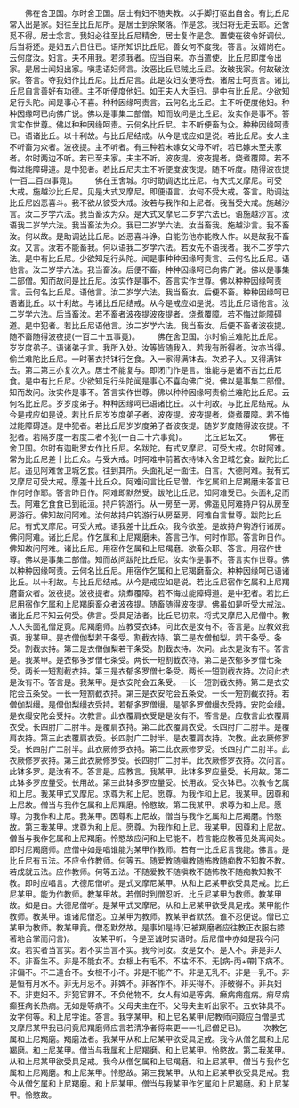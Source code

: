 <!-- { "loadSidebar": true } -->
　　佛在舍卫国。尔时舍卫国。居士有妇不随夫教。以手脚打驱出自舍。有比丘尼常入出是家。妇往至比丘尼所。是居士到余聚落。作是念。我妇将无走去耶。还舍觅不得。居士念言。我妇必往至比丘尼精舍。居士复作是念。置使在彼令好调伏。后当将还。是妇五六日住已。语所知识比丘尼。善女何不度我。答言。汝婿尚在。云何度汝。妇言。夫不用我。若须我者。应当自来。亦当遣使。比丘尼即度令出家。是居士闻妇出家。嗔恚语妇师言。汝恶比丘尼贼比丘尼。汝破我家。何故破汝家。答言。夺我妇作比丘尼。比丘尼言。此是汝妇汝便将去。诸居士呵责言。诸比丘尼自言善好有功德。主不听便度他妇。如王夫人大臣妇。是中有比丘尼。少欲知足行头陀。闻是事心不喜。种种因缘呵责言。云何名比丘尼。主不听便度他妇。种种因缘呵已向佛广说。佛以是事集二部僧。知而故问是比丘尼。汝实作是事不。答言实作世尊。佛以种种因缘呵责。云何名比丘尼。主不听便畜为众。种种因缘呵责已。语诸比丘。以十利故。与比丘尼结戒。从今是戒应如是说。若比丘尼。女人主不听畜为众者。波夜提。主不听者。有三种若未嫁女父母不听。若已嫁未至夫家者。尔时两边不听。若已至夫家。夫主不听。波夜提。波夜提者。烧煮覆障。若不悔过能障碍道。是中犯者。若比丘尼夫主不听便度波夜提。随不听度。随得波夜提(一百二百四事竟)。
　　佛在王舍城。尔时助调达比丘尼。有大式叉摩尼。可受大戒。施越沙比丘尼。见是大式叉摩尼。即便语言。汝何不受大戒。答言。助调达比丘尼凶恶喜斗。我不欲从彼受大戒。汝若与我作和上尼者。我当受大戒。施越沙言。汝二岁学六法。我当畜汝为众。是大式叉摩尼二岁学六法已。语施越沙言。汝语我二岁学六法。我当畜汝为众。我已二岁学六法。汝当畜我。施越沙言。我不畜汝。何以故。是助调达比丘尼。凶恶喜斗诤。自能伤他亦能教人作。以是故我不畜汝。又言。汝若不能畜我。何以语我二岁学六法。若汝先不语我者。我不二岁学六法。是中有比丘尼。少欲知足行头陀。闻是事种种因缘呵责言。云何名比丘尼。语他言。汝二岁学六法。我当畜汝。后便不畜。种种因缘呵已向佛广说。佛以是事集二部僧。知而故问是比丘尼。汝实作是事不。答言实作世尊。佛以种种因缘呵责言。云何名比丘尼。语他言。汝二岁学六法。我当畜汝。后便不畜。种种因缘呵已语诸比丘。以十利故。与诸比丘尼结戒。从今是戒应如是说。若比丘尼语他言。汝二岁学六法。后当畜汝。若不畜者波夜提波夜提者。烧煮覆障。若不悔过能障碍道。是中犯者。若比丘尼语他言。汝二岁学六法。我当畜汝。后便不畜者波夜提。随不畜随得波夜提(一百二十五事竟)。
　　佛在舍卫国。尔时偷兰难陀比丘尼。岁岁度弟子。语诸弟子言。我所入处。汝等皆随我入。若我有所得者。汝亦当得。偷兰难陀比丘尼。一时著衣持钵行乞食。入一家得满钵去。次弟子入。又得满钵去。第二第三亦复次入。居士不能复与。即闭门作是言。谁能与是诸不吉比丘尼食。是中有比丘尼。少欲知足行头陀闻是事心不喜向佛广说。佛以是事集二部僧。知而故问。汝实作是事不。答言实作世尊。佛以种种因缘呵责偷兰难陀比丘尼。云何名比丘尼。岁岁度弟子。种种因缘呵已语诸比丘。以十利故。与比丘尼结戒。从今是戒应如是说。若比丘尼岁岁度弟子者。波夜提。波夜提者。烧煮覆障。若不悔过能障碍道。是中犯者。若比丘尼岁岁度弟子者波夜提。随岁岁度随得波夜提。不犯者。若隔岁度一若度二者不犯(一百二十六事竟)。
　　比丘尼坛文。
　　佛在舍卫国。尔时有迦毗罗女作比丘尼。名跋陀。有式叉摩尼。可受大戒。尔时阿难。常为比丘尼差十比丘众。与受大戒。时阿难中前著衣持钵入舍卫城乞食。跋陀比丘尼。遥见阿难舍卫城乞食。往到其所。头面礼足一面住。白言。大德阿难。我有式叉摩尼可受大戒。愿差十比丘众。阿难问言比丘尼僧。作乞属和上尼羯磨未答言已作何时作耶。答言昨日作。阿难即默然受。跋陀比丘尼。知阿难受已。头面礼足而去。阿难乞食食已到祇洹。持户钩游行。从一房至一房。佛遥见阿难持户钩从房至房游行。佛知故问阿难。汝何故持户钩游行从房至房。阿难白言世尊。跋陀比丘尼。有式叉摩尼。可受大戒。语我差十比丘众。我今欲差。是故持户钩游行诸房。佛问阿难。诸比丘尼。作乞属和上尼羯磨未。答言已作。何时作耶。答言昨日作。佛知故问阿难。诸比丘尼。用宿作乞属和上尼羯磨。欲畜众耶。答言。用宿作世尊。佛以是事集二部僧。知而故问跋陀比丘尼。汝实作是事不。答言实作世尊。佛以种种因缘呵责。云何名比丘尼。用宿作乞属和上尼羯磨畜众。种种因缘呵已语诸比丘。以十利故。与比丘尼结戒。从今是戒应如是说。若比丘尼宿作乞属和上尼羯磨畜众者。波夜提。波夜提者。烧煮覆障。若不悔过能障碍道。是中犯者。若比丘尼用宿作乞属和上尼羯磨畜众者波夜提。随畜随得波夜提。佛虽如是听受大戒法。诸比丘尼不知云何受。佛言。受具足法者。比丘尼初来。将式叉摩尼入尼僧中。教人人头面礼僧足竟。尼羯磨师。应教受衣钵。问此衣是汝有不。答言是。应教效我语。我某甲。是衣僧伽梨若干条受。割截衣持。第二是衣僧伽梨。若干条受。条受。割截衣持。第三是衣僧伽梨若干条受。割截衣持。次问。此衣是汝有不。答言是。我某甲。是衣郁多罗僧七条受。两长一短割截衣持。第二是衣郁多罗僧七条受。两长一短割截衣持。第三是衣郁多罗僧七条受。两长一短割截衣持。次问此衣是汝有不。答言是。我某甲。是衣安陀会五条受。一长一短割截衣持。第二是衣安陀会五条受。一长一短割截衣持。第三是衣安陀会五条受。一长一短割截衣持。若僧伽梨缦。是僧伽梨缦衣受持。若郁多罗僧缦。是郁多罗僧缦衣受持。安陀会缦。是衣缦安陀会受持。次教言。此衣覆肩衣受是是汝有不。答言是。应教言此衣覆肩衣受。长四肘广二肘半。是覆肩衣持。第二此衣覆肩衣受。长四肘广二肘半。是覆肩衣持。第三此衣覆肩衣受。长四肘广二肘半。是衣覆肩衣持。次教。此衣厥修罗受。长四肘广二肘半。此衣厥修罗衣持。第二此衣厥修罗受。长四肘广二肘半。此衣厥修罗衣持。第三此衣厥修罗受。长四肘广二肘半。此衣厥修罗衣持。次问言。此钵多罗。是汝有不。答言是。应教言。我某甲。此钵多罗应量受。长用故。第二此钵多罗应量受。长用故。第三此钵多罗应量受。长用故。受衣钵已。次教令乞属和上尼。我某甲式叉摩尼。求尊为和上尼。愿尊。为我作和上尼。我某甲。因尊和上尼故。僧当与我作乞属和上尼羯磨。怜愍故。第二我某甲。求尊为和上尼。愿尊。为我作和上尼。我某甲。因尊和上尼故。僧当与我作乞属和上尼羯磨。怜愍故。第三我某甲。求尊为和上尼。愿尊。为我作和上尼。我某甲。因尊和上尼故。僧当与我作乞属和上尼羯磨。怜愍故应问和上尼能不。若言能应教著见处离闻处。即时尼羯磨师。应僧中如是唱谁能为某甲作教师。若有一比丘尼言我能。佛言。是比丘尼有五法。不应令作教师。何等五。随爱教随嗔教随怖教随痴教不知教不教。若成就五法。应作教师。何等五法。不随爱教不随嗔教不随怖教不随痴教知教不教。即时应唱言。大德尼僧听。是式叉摩尼某甲。从和上尼某甲欲受具足戒。比丘尼某甲。能为作教师。教某甲故。若僧时到僧忍听。比丘尼某甲为教师。教某甲故。如是白。大德尼僧听。是某甲式叉摩尼。从和上尼某甲欲受具足戒。某甲能作教师。教某甲。谁诸尼僧忍。立某甲为教师。教某甲者默然。谁不忍便说。僧已立某甲为教师。教某甲竟。僧忍默然故。是事如是持(已被羯磨者应往教正衣服右膝著地合掌而问言)。
　　汝某甲听。今是至诚时实语时。后尼僧中亦如是我今问汝。若实者当言实。若不实当言不实。我今问汝。汝是女不。是人不。非是非人不。非畜生不。非是不能女不。女根上有毛不。不枯坏不。无[病-丙+帶]下病不。非偏不。不二道合不。女根不小不。非是不能产不。非是无乳不。非是一乳不。非是恒有月水不。非无月忌不。非婢不。非客作不。非买得不。非破得不。非兵妇不。非吏妇不。非犯官罪不。不负他物不。女人有如是等病。癞病痈疽病。痟尽病癫狂病长热病。无如是等病不。父母夫主在不。父母夫主听出家不。五衣钵具不。汝字何等。和上尼字谁。答言。我字某甲。和上尼名某甲(尼教师问竟应白僧是式叉摩尼某甲我已问竟尼羯磨师应言若清净者将来更一一礼尼僧足已)。
　　次教乞属和上尼羯磨。羯磨法者。我某甲从和上尼某甲欲受具足戒。我今从僧乞属和上尼羯磨。和上尼某甲。僧当与我属和上尼羯磨。和上尼某甲。怜愍故。第二我某甲。从和上尼某甲欲受具足戒。我今从僧乞属和上尼羯磨。和上尼某甲。僧当与我作乞属和上尼羯磨。和上尼某甲。怜愍故。第三我某甲。从和上尼某甲欲受具足戒。我今从僧乞属和上尼羯磨。和上尼某甲。僧当与我某甲作乞属和上尼羯磨。和上尼某甲。怜愍故。
